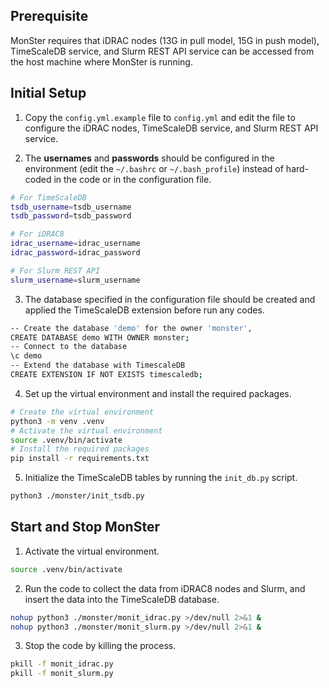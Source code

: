 ## Prerequisite
MonSter requires that iDRAC nodes (13G in pull model, 15G in push model), TimeScaleDB service, and Slurm REST API service can be accessed from the host machine where MonSter is running.

## Initial Setup

1. Copy the `config.yml.example` file to `config.yml` and edit the file to configure the iDRAC nodes, TimeScaleDB service, and Slurm REST API service.

2. The __usernames__ and __passwords__ should be configured in the environment (edit the `~/.bashrc` or `~/.bash_profile`) instead of hard-coded in the code or in the configuration file.

```bash
# For TimeScaleDB
tsdb_username=tsdb_username
tsdb_password=tsdb_password

# For iDRAC8
idrac_username=idrac_username
idrac_password=idrac_password

# For Slurm REST API
slurm_username=slurm_username
```

3. The database specified in the configuration file should be created and applied the TimeScaleDB extension before run any codes.

```bash
-- Create the database 'demo' for the owner 'monster',
CREATE DATABASE demo WITH OWNER monster;
-- Connect to the database
\c demo
-- Extend the database with TimescaleDB
CREATE EXTENSION IF NOT EXISTS timescaledb;
```

4. Set up the virtual environment and install the required packages.

```bash
# Create the virtual environment
python3 -m venv .venv
# Activate the virtual environment
source .venv/bin/activate
# Install the required packages
pip install -r requirements.txt
```

5. Initialize the TimeScaleDB tables by running the `init_db.py` script.

```bash
python3 ./monster/init_tsdb.py
```

## Start and Stop MonSter

1. Activate the virtual environment.

```bash
source .venv/bin/activate
```

2. Run the code to collect the data from iDRAC8 nodes and Slurm, and insert the data into the TimeScaleDB database.

```bash
nohup python3 ./monster/monit_idrac.py >/dev/null 2>&1 &
nohup python3 ./monster/monit_slurm.py >/dev/null 2>&1 &
```

3. Stop the code by killing the process.

```bash
pkill -f monit_idrac.py
pkill -f monit_slurm.py
```
